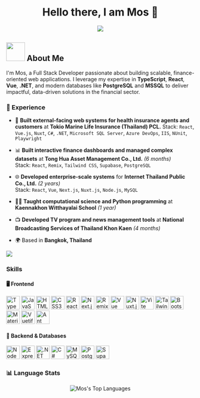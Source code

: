 <h1 align="center">Hello there, I am Mos 👋</h1>

<p align="center">
    <img src="https://readme-typing-svg.demolab.com/?lines=Full%20Stack%20Developer;Passionate%20about%20Finance%20Tech&font=Fira%20Code&center=true&width=440&height=45&color=%237a34eb&vCenter=true&pause=1000&size=22" />
</p>

## <picture><img src="https://user-images.githubusercontent.com/74038190/216656949-4d98aa51-a60a-4dd1-b531-1b5745e18002.gif" width="50px"></picture> About Me
I'm Mos, a Full Stack Developer passionate about building scalable, finance-oriented web applications. I leverage my expertise in **TypeScript**, **React**, **Vue**, **.NET**, and modern databases like **PostgreSQL** and **MSSQL** to deliver impactful, data-driven solutions in the financial sector.

### 💼 Experience

- 🏦 **Built external-facing web systems for health insurance agents and customers** at **Tokio Marine Life Insurance (Thailand) PCL.**
  Stack: `React`, `Vue.js`, `Nuxt`, `C#`, `.NET`, `Microsoft SQL Server`, `Azure DevOps`, `IIS`, `NUnit`, `Playwright`

- 📊 **Built interactive finance dashboards and managed complex datasets** at **Tong Hua Asset Management Co., Ltd.** *(6 months)*  
  Stack: `React`, `Remix`, `Tailwind CSS`, `Supabase`, `PostgreSQL`

- 🌐 **Developed enterprise-scale systems** for **Internet Thailand Public Co., Ltd.** *(2 years)*  
  Stack: `React`, `Vue`, `Next.js`, `Nuxt.js`, `Node.js`, `MySQL`

- 👨‍🏫 **Taught computational science and Python programming** at **Kaennakhon Witthayalai School** *(1 year)*

- 📺 **Developed TV program and news management tools** at **National Broadcasting Services of Thailand Khon Kaen** *(4 months)*  

- 🌍 Based in **Bangkok, Thailand**


<img src="https://user-images.githubusercontent.com/73097560/115834477-dbab4500-a447-11eb-908a-139a6edaec5c.gif">

### Skills

#### 🖥️ Frontend
<p align="left">
  <a href="https://www.typescriptlang.org/" target="_blank"><img src="https://skillicons.dev/icons?i=typescript&theme=dark" width="36" height="36" alt="TypeScript" /></a>
  <a href="https://developer.mozilla.org/en-US/docs/Web/JavaScript" target="_blank"><img src="https://skillicons.dev/icons?i=javascript&theme=dark" width="36" height="36" alt="JavaScript" /></a>
  <a href="https://developer.mozilla.org/en-US/docs/Glossary/HTML5" target="_blank"><img src="https://skillicons.dev/icons?i=html&theme=dark" width="36" height="36" alt="HTML5" /></a>
  <a href="https://www.w3.org/TR/CSS/#css" target="_blank"><img src="https://skillicons.dev/icons?i=css&theme=dark" width="36" height="36" alt="CSS3" /></a>
  <a href="https://reactjs.org/" target="_blank"><img src="https://skillicons.dev/icons?i=react&theme=dark" width="36" height="36" alt="React" /></a>
  <a href="https://nextjs.org/" target="_blank"><img src="https://skillicons.dev/icons?i=nextjs&theme=dark" width="36" height="36" alt="Next.js" /></a>
  <a href="https://remix.run/" target="_blank"><img src="https://skillicons.dev/icons?i=remix&theme=dark" width="36" height="36" alt="Remix" /></a>
  <a href="https://vuejs.org/" target="_blank"><img src="https://skillicons.dev/icons?i=vue&theme=dark" width="36" height="36" alt="Vue" /></a>
  <a href="https://nuxtjs.org/" target="_blank"><img src="https://skillicons.dev/icons?i=nuxtjs&theme=dark" width="36" height="36" alt="Nuxt.js" /></a>
  <a href="https://vitejs.dev/" target="_blank"><img src="https://skillicons.dev/icons?i=vite&theme=dark" width="36" height="36" alt="Vite" /></a>
  <a href="https://tailwindcss.com/" target="_blank"><img src="https://skillicons.dev/icons?i=tailwind&theme=dark" width="36" height="36" alt="TailwindCSS" /></a>
  <a href="https://getbootstrap.com/" target="_blank"><img src="https://skillicons.dev/icons?i=bootstrap&theme=dark" width="36" height="36" alt="Bootstrap" /></a>
  <a href="https://mui.com/" target="_blank"><img src="https://skillicons.dev/icons?i=mui&theme=dark" width="36" height="36" alt="Material UI" /></a>
  <a href="https://vuetifyjs.com/" target="_blank"><img src="https://skillicons.dev/icons?i=vuetify&theme=dark" width="36" height="36" alt="Vuetify" /></a>
  <a href="https://ant.design/" target="_blank"><img src="https://skillicons.dev/icons?i=antd&theme=dark" width="36" height="36" alt="Ant Design" /></a>
</p>

#### 🔧 Backend & Databases
<p align="left">
  <a href="https://nodejs.org/en/" target="_blank"><img src="https://skillicons.dev/icons?i=nodejs&theme=dark" width="36" height="36" alt="NodeJS" /></a>
  <a href="https://expressjs.com/" target="_blank"><img src="https://skillicons.dev/icons?i=express&theme=dark" width="36" height="36" alt="Express" /></a>
  <a href="https://dotnet.microsoft.com/" target="_blank"><img src="https://skillicons.dev/icons?i=dotnet&theme=dark" width="36" height="36" alt=".NET" /></a>
  <a href="https://learn.microsoft.com/en-us/dotnet/csharp/" target="_blank"><img src="https://skillicons.dev/icons?i=cs&theme=dark" width="36" height="36" alt="C#" /></a>
  <a href="https://www.mysql.com/" target="_blank"><img src="https://skillicons.dev/icons?i=mysql&theme=dark" width="36" height="36" alt="MySQL" /></a>
  <a href="https://www.postgresql.org/" target="_blank"><img src="https://skillicons.dev/icons?i=postgres&theme=dark" width="36" height="36" alt="PostgreSQL" /></a>
  <a href="https://supabase.io/" target="_blank"><img src="https://skillicons.dev/icons?i=supabase&theme=dark" width="36" height="36" alt="Supabase" /></a>
  <a href="https://www.microsoft.com/en-us/sql-server" target="_blank">
  </a>
</p>

### 📊 Language Stats
<p align="center">
  <picture>
    <source srcset="https://github-readme-stats.vercel.app/api/top-langs/?username=zermoser&layout=compact&theme=default" media="(prefers-color-scheme: light)">
    <img src="https://github-readme-stats.vercel.app/api/top-langs/?username=zermoser&layout=compact&theme=radical" alt="Mos's Top Languages" />
  </picture>
</p>
